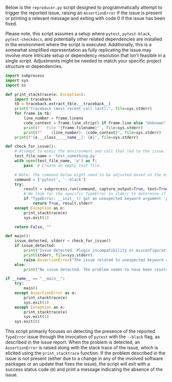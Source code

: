 Below is the `reproducer.py` script designed to programmatically attempt to trigger the reported issue, raising an `AssertionError` if the issue is present or printing a relevant message and exiting with code 0 if the issue has been fixed.

Please note, this script assumes a setup where `pytest`, `pytest-black`, `pytest-checkdocs`, and potentially other related dependencies are installed in the environment where the script is executed. Additionally, this is a somewhat simplified representation as fully replicating the issue may involve more intricate setup or dependency resolution that isn't feasible in a single script. Adjustments might be needed to match your specific project structure or dependencies.

```python
import subprocess
import sys
import os

def print_stacktrace(e: Exception):
    import traceback
    tb = traceback.extract_tb(e.__traceback__)
    print("Traceback (most recent call last):", file=sys.stderr)
    for frame in tb:
        line_number = frame.lineno
        code_context = frame.line.strip() if frame.line else "Unknown"
        print(f'  File "{frame.filename}"', file=sys.stderr)
        print(f"    {line_number}: {code_context}", file=sys.stderr)
    print(f"{e.__class__.__name__}: {e}", file=sys.stderr)

def check_for_issue():
    # Attempt to mimic the environment and call that led to the issue.
    test_file_name = 'test_something.py'
    with open(test_file_name, 'w') as f:
        pass  # Create an empty test file.

    # Note: the command below might need to be adjusted based on the environment/setup.
    command = ['pytest', '--black']
    try:
        result = subprocess.run(command, capture_output=True, text=True)
        # We look for the specific TypeError in stderr to determine if the issue is present.
        if "TypeError: __init__() got an unexpected keyword argument 'path'" in result.stderr:
            return True, result.stderr
    except Exception as e:
        print_stacktrace(e)
        sys.exit(1)

    return False, ""

def main():
    issue_detected, stderr = check_for_issue()
    if issue_detected:
        print("Issue detected. Plugin incompatibility or misconfiguration found.", file=sys.stderr)
        print(stderr, file=sys.stderr)
        raise AssertionError("The issue related to unexpected keyword argument 'path' is still present.")
    else:
        print("No issue detected. The problem seems to have been resolved.")

if __name__ == "__main__":
    try:
        main()
    except AssertionError as e:
        print_stacktrace(e)
        sys.exit(1)
    except Exception as e:
        print_stacktrace(e)
        sys.exit(1)
    sys.exit(0)
```

This script primarily focuses on detecting the presence of the reported `TypeError` issue through the invocation of `pytest` with the `--black` flag, as described in the issue report. When the problem is detected, an `AssertionError` is raised along with the stack trace of the issue, which is elicited using the `print_stacktrace` function. If the problem described in the issue is not present (either due to a change in any of the involved software packages or an update that fixes the issue), the script will exit with a success status code (`0`) and print a message indicating the absence of the issue.